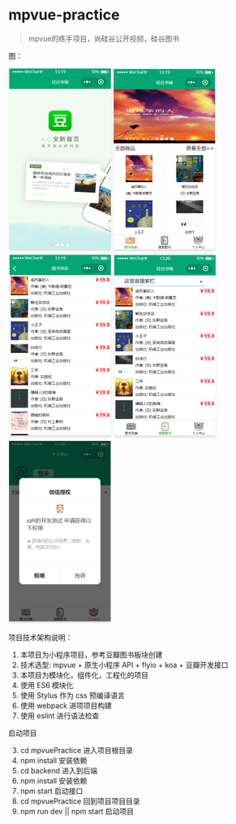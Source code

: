 # mpvue-practice

> mpvue的练手项目，尚硅谷公开视频，硅谷图书
> 

图：

<img src="README.assets/1595049578989.png" alt="1595049578989" style="zoom:50%;" /><img src="README.assets/1595049598397.png" alt="1595049598397" style="zoom:50%;" /><img src="README.assets/1595049611368.png" alt="1595049611368" style="zoom:50%;" /><img src="README.assets/1595049631989.png" alt="1595049631989" style="zoom:50%;" /><img src="README.assets/1595049659565.png" alt="1595049659565" style="zoom:50%;" />





项目技术架构说明：

1. 本项目为小程序项目，参考豆瓣图书板块创建
2. 技术选型: mpvue + 原生小程序 API + flyio + koa + 豆瓣开发接口 
3. 本项目为模块化，组件化，工程化的项目
4. 使用 ES6 模块化
5. 使用 Stylus 作为 css 预编译语言
6. 使用 webpack 进项项目构建
7. 使用 eslint 进行语法检查 



启动项目

3. cd mpvuePractice 进入项目根目录
4. npm install 安装依赖
5. cd backend 进入到后端
4. npm install 安装依赖
5. npm start 启动接口
6. cd mpvuePractice 回到项目项目目录
7. npm run dev || npm start 启动项目 


